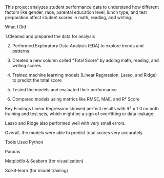 This project analyzes student performance data to understand how different factors like gender, race, parental education level, lunch type, and test preparation affect student scores in math, reading, and writing.

What I Did

1.Cleaned and prepared the data for analysis

2. Performed Exploratory Data Analysis (EDA) to explore trends and patterns
   
3. Created a new column called “Total Score” by adding math, reading, and writing scores
   
4. Trained machine learning models (Linear Regression, Lasso, and Ridge) to predict the total score
 
5. Tested the models and evaluated their performance
   
6. Compared models using metrics like RMSE, MAE, and R² Score

Key Findings
Linear Regression showed perfect results with R² = 1.0 on both training and test sets, which might be a sign of overfitting or data leakage.

Lasso and Ridge also performed well with very small errors.

Overall, the models were able to predict total scores very accurately.

Tools Used
Python

Pandas

Matplotlib & Seaborn (for visualization)

Scikit-learn (for model training)
